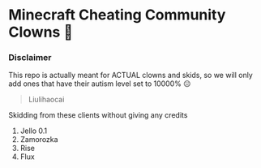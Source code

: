# Minecraft Cheating Community Clowns 🤡
### Disclaimer
This repo is actually meant for ACTUAL clowns and skids, so we will only add ones that have their autism level set to 10000% 😐

> Liulihaocai

Skidding from these clients without giving any credits
1. Jello 0.1
2. Zamorozka 
3. Rise  
4. Flux


